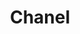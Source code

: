 ---
title: Chanel
date: 
draft: false

# descripcion
description : Dije de plata y microcubic

materials: Plata 925

color: Plateado

dimensions: 1,4cm

code: 02-13-0128

type: "Dijes"

categories: []

# Images
# first image will be shown in the product page
images:
  # - image: "images/path_to_image"
  # La ubicacion de las imagenes es imagenes/Dijes/Dijes.Microcubic/02-13-0128-chanel
  - image: "./images/dijes/microcubic/02-13-0128-chanel_a.JPG"
  - image: "./images/dijes/microcubic/02-13-0128-chanel_b.JPG"
---